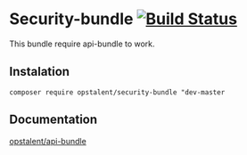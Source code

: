 # Security-bundle [![Build Status](https://travis-ci.org/opstalent/security-bundle.svg?branch=master)](https://travis-ci.org/opstalent/security-bundle)

This bundle require api-bundle to work.

## Instalation
`composer require opstalent/security-bundle "dev-master`

## Documentation
[opstalent/api-bundle](https://github.com/opstalent/api-bundle/blob/master/README.md)